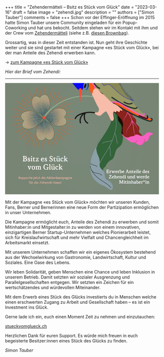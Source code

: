 +++
title = "Zehendermätteli – Bsitz es Stück vom Glück"
date = "2023-03-16"
draft = false
image = "zehendi.jpg"
description = ""
authors = ["Simon Tauber"]
comments = false
+++
Schon vor der Effinger-Eröffnung im 2015 hatte Simon Tauber unsere Community eingeladen für ein Popup-Coworking und hat uns bekocht. Seitdem stehen wir im Kontakt mit ihm und der Crew vom [Zehendermätteli](https://www.zehendermaetteli-imglueck.ch/) (siehe z.B. [diesen Brownbag](https://brownbag.effinger.ch/wagen-zum-glueck)).

Grossartig, was in dieser Zeit entstanden ist. Nun geht ihre Geschichte weiter und sie sind gestartet mit einer Kampagne «es Stück vom Glück», bei der man Anteile des Zehendi erwerben kann.

&rarr; [zum Kampagne «es Stück vom Glück»](https://www.zehendermaetteli-imglueck.ch/stueck-vom-glueck/)

*Hier der Brief vom Zehendi:*

---
![](zehendi.jpg)

Mit der Kampagne «es Stück vom Glück» möchten wir unseren Kunden, Fans, Berner und Bernerinnen eine neue Form der Partizipation ermöglichen in unser Unternehmen.

Die Kampagne ermöglicht euch, Anteile des Zehendi zu erwerben und somit Mitinhaber:in und Mitgestalter:in zu werden von einem innovativen, einzigartigen Berner Startup-Unternehmen welches Pionierarbeit leistet, sich für Kreislaufwirtschaft und mehr Vielfalt und Chancengleichheit im Arbeitsmarkt einsetzt.

Mit unserem Unternehmen schaffen wir ein eigenes Ökosystem bestehend aus der Wechselwirkung von Gastronomie, Landwirtschaft, Kultur und Soziales. Eine Oase des Lebens.

Wir leben Solidarität, geben Menschen eine Chance und leben Inklusion in unserem Betrieb. Damit setzten wir sozialer Ausgrenzung und Parallelgesellschaften entgegen. Wir setzten ein Zeichen für ein wertschätzendes und würdevollen Miteinander.

Mit dem Erwerb eines Stück des Glücks investierts du in Menschen welche einen erschwerten Zugang zu Arbeit und Gesellschaft haben – es ist ein Investment ins Glück.

Gerne lade ich ein, euch einen Moment Zeit zu nehmen und einzutauchen: 

[stueckvomglueck.ch](https://stueckvomglueck.ch) 

Herzlichen Dank für euren Support. Es würde mich freuen in euch begeisterte Besitzer:innen eines Stück des Glücks zu finden.

*Simon Tauber*